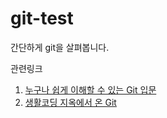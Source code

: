 # git-test

간단하게 git을 살펴봅니다.


관련링크
  1. [누구나 쉽게 이해할 수 있는 Git 입문](https://backlog.com/git-tutorial/kr/intro/intro4_1.html)
  2. [생활코딩 지옥에서 온 Git](https://opentutorials.org/course/2708)
